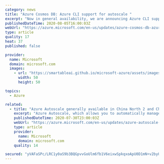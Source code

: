 ```yaml
---
category: news
title: "Azure Cosmos DB: Azure CLI support for autoscale "
excerpt: "Now in general availability, we are announcing Azure CLI support for autoscale in Azure Cosmos DB. "
publishedDateTime: 2020-08-05T16:00:03Z
webUrl: "https://azure.microsoft.com/en-us/updates/azure-cosmos-db-azure-cli-support-for-autoscale/"
type: article
quality: 17
heat: 37
published: false

provider:
  name: Microsoft
  domain: microsoft.com
  images:
    - url: "https://smartableai.github.io/microsoft-azure/assets/images/organizations/microsoft.com-50x50.jpg"
      width: 50
      height: 50

topics:
  - Azure

related:
  - title: "Azure Autoscale generally available in China North 2 and China East 2 regions"
    excerpt: "Azure Autoscale, which allows you to automatically manage your resources based on the load is now available in China North 2 and China East 2 regions"
    publishedDateTime: 2020-07-30T23:00:03Z
    webUrl: "https://azure.microsoft.com/en-us/updates/azure-autoscale-generally-available-in-china-north-2-and-china-east-2-regions/"
    type: article
    provider:
      name: Microsoft
      domain: microsoft.com
    quality: 14

secured: "yVAFaSPc/LRC1y0aS9b3BQGpvvGoUlm6fb1V6eixwSpkqxoApU0D1mN+v2byUZPhNuc8b9pK/4e8lhOhSS3CG9HjFvyBH1ugov4vPgBrxtypsUs7/O2t66w+CQJJpAMauwXtNY9mqcBKRt3zu5N9daRoCDmOk/rDDvkF+g1Bg1IwmNcyz8M4buNjehuPg7gYbnxlxHBwovfjiPF8bIYri8fye9hXMBOVNGDFcMrqH3MHX1i8baF3wQepESQKoHLGQOic9PwGEicv2CBIasAkW9fqo0s1NFaIaCzhB6rCH8yt5e8/d6nNuMa1TU0Y+hf9PxijxPV4RRaimpNib0mSNg==;iz+fumFa0Ln0+18Yy0sLhA=="
---
```


